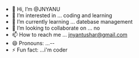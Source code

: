 - 👋 Hi, I’m @JNYANU
- 👀 I’m interested in ... coding and learning
- 🌱 I’m currently learning ... datebase  management
- 💞️ I’m looking to collaborate on ... no
- 📫 How to reach me ... jnyantushar@gmail.com
- 😄 Pronouns: ...--
- ⚡ Fun fact: ...i'm coder

<!---
JNYANU/JNYANU is a ✨ special ✨ repository because its `README.md` (this file) appears on your GitHub profile.
You can click the Preview link to take a look at your changes.
--->
